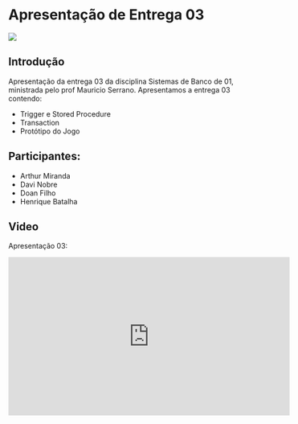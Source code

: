 # Apresentação de Entrega 03

<img src ="https://cdn.discordapp.com/attachments/1151311607301947453/1183931921428906064/9473c316aaf14a605ad7c8c2f9b7249f.png?ex=658a2186&is=6577ac86&hm=98f2b84146928e851751a2f4d83b77d5c645da52cfc37f38d760597c6283deb8&" >

## Introdução
Apresentação da entrega 03 da disciplina Sistemas de Banco de 01, ministrada pelo prof Mauricio Serrano. Apresentamos a entrega 03 contendo:

- Trigger e Stored Procedure
- Transaction
- Protótipo do Jogo

## Participantes:

- Arthur Miranda
- Davi Nobre
- Doan Filho
- Henrique Batalha

## Video
Apresentação 03:

<iframe width="560" height="315" src="https://www.youtube.com/embed/CeE8b735jvA?si=p_e7YykpGJyYmVx_" title="YouTube video player" frameborder="0" allow="accelerometer; autoplay; clipboard-write; encrypted-media; gyroscope; picture-in-picture; web-share" allowfullscreen></iframe>
